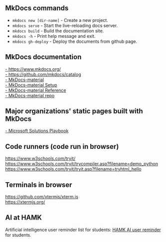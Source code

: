 ## MkDocs commands

* `mkdocs new [dir-name]` - Create a new project.
* `mkdocs serve` - Start the live-reloading docs server.
* `mkdocs build` - Build the documentation site.
* `mkdocs -h` - Print help message and exit.
* `mkdocs gh-deploy` - Deploy the documents from github page.

## MkDocs documentation
<a href='https://www.mkdocs.org/' target='_blank'>- https://www.mkdocs.org/</a>  
<a href='https://github.com/mkdocs/catalog' target='_blank'>- https://github.com/mkdocs/catalog</a>  
<a href='https://squidfunk.github.io/mkdocs-material/' target='_blank'>- MkDocs-material</a>  
<a href='https://squidfunk.github.io/mkdocs-material/setup/' target='_blank'>- MkDocs-material Setup</a>  
<a href='https://squidfunk.github.io/mkdocs-material/reference/' target='_blank'>- MkDocs-material Reference</a>  
<a href='https://github.com/squidfunk/mkdocs-material' target='_blank'>- MkDocs-material repo</a>  

## Major organizations' static pages built with MkDocs
<a href='https://playbook.microsoft.com/code-with-engineering/documentation/recipes/static-website-with-mkdocs/' target='_blank'>- Microsoft Solutions Playbook</a>  

## Code runners (code run in browser)
<a href='https://www.w3schools.com/tryit/' target='_blank'>https://www.w3schools.com/tryit/</a>  
https://www.w3schools.com/tryit/trycompiler.asp?filename=demo_python  
https://www.w3schools.com/tryit/tryit.asp?filename=tryhtml_hello  

## Terminals in browser
<a href='https://github.com/xtermjs/xterm.js' target='_blank'>https://github.com/xtermjs/xterm.js</a>  
<a href='https://xtermjs.org/' target='_blank'>https://xtermjs.org/</a>  

<a href=' ' target='_blank'> </a>  


## AI at HAMK
Artificial intelligence user reminder list for students: <a href="https://digipedaohjeet.hamk.fi/ohje/artificial-intelligence-user-reminder-list-for-students/?lang=en" target="_blank">HAMK AI user reminder</a> for students.